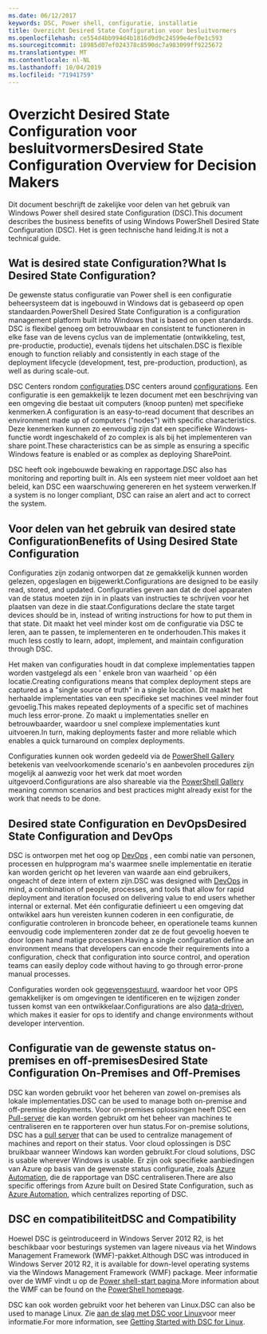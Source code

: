 ```yaml
---
ms.date: 06/12/2017
keywords: DSC, Power shell, configuratie, installatie
title: Overzicht Desired State Configuration voor besluitvormers
ms.openlocfilehash: ce554d4bb994d4b1816d9d9c24599e4ef0e1c593
ms.sourcegitcommit: 18985d07ef024378c8590dc7a983099ff9225672
ms.translationtype: MT
ms.contentlocale: nl-NL
ms.lasthandoff: 10/04/2019
ms.locfileid: "71941759"
---
```

# <a name="desired-state-configuration-overview-for-decision-makers"></a><span data-ttu-id="2c16c-103">Overzicht Desired State Configuration voor besluitvormers</span><span class="sxs-lookup"><span data-stu-id="2c16c-103">Desired State Configuration Overview for Decision Makers</span></span>

<span data-ttu-id="2c16c-104">Dit document beschrijft de zakelijke voor delen van het gebruik van Windows Power shell desired state Configuration (DSC).</span><span class="sxs-lookup"><span data-stu-id="2c16c-104">This document describes the business benefits of using Windows PowerShell Desired State Configuration (DSC).</span></span> <span data-ttu-id="2c16c-105">Het is geen technische hand leiding.</span><span class="sxs-lookup"><span data-stu-id="2c16c-105">It is not a technical guide.</span></span>

## <a name="what-is-desired-state-configuration"></a><span data-ttu-id="2c16c-106">Wat is desired state Configuration?</span><span class="sxs-lookup"><span data-stu-id="2c16c-106">What Is Desired State Configuration?</span></span>

<span data-ttu-id="2c16c-107">De gewenste status configuratie van Power shell is een configuratie beheersysteem dat is ingebouwd in Windows dat is gebaseerd op open standaarden.</span><span class="sxs-lookup"><span data-stu-id="2c16c-107">PowerShell Desired State Configuration is a configuration management platform built into Windows that is based on open standards.</span></span> <span data-ttu-id="2c16c-108">DSC is flexibel genoeg om betrouwbaar en consistent te functioneren in elke fase van de levens cyclus van de implementatie (ontwikkeling, test, pre-productie, productie), evenals tijdens het uitschalen.</span><span class="sxs-lookup"><span data-stu-id="2c16c-108">DSC is flexible enough to function reliably and consistently in each stage of the deployment lifecycle (development, test, pre-production, production), as well as during scale-out.</span></span>

<span data-ttu-id="2c16c-109">DSC Centers rondom [configuraties](../configurations/configurations.md).</span><span class="sxs-lookup"><span data-stu-id="2c16c-109">DSC centers around [configurations](../configurations/configurations.md).</span></span>
<span data-ttu-id="2c16c-110">Een configuratie is een gemakkelijk te lezen document met een beschrijving van een omgeving die bestaat uit computers (knoop punten) met specifieke kenmerken.</span><span class="sxs-lookup"><span data-stu-id="2c16c-110">A configuration is an easy-to-read document that describes an environment made up of computers ("nodes") with specific characteristics.</span></span>
<span data-ttu-id="2c16c-111">Deze kenmerken kunnen zo eenvoudig zijn dat een specifieke Windows-functie wordt ingeschakeld of zo complex is als bij het implementeren van share point.</span><span class="sxs-lookup"><span data-stu-id="2c16c-111">These characteristics can be as simple as ensuring a specific Windows feature is enabled or as complex as deploying SharePoint.</span></span>

<span data-ttu-id="2c16c-112">DSC heeft ook ingebouwde bewaking en rapportage.</span><span class="sxs-lookup"><span data-stu-id="2c16c-112">DSC also has monitoring and reporting built in.</span></span>
<span data-ttu-id="2c16c-113">Als een systeem niet meer voldoet aan het beleid, kan DSC een waarschuwing genereren en het systeem verwerken.</span><span class="sxs-lookup"><span data-stu-id="2c16c-113">If a system is no longer compliant, DSC can raise an alert and act to correct the system.</span></span>

## <a name="benefits-of-using-desired-state-configuration"></a><span data-ttu-id="2c16c-114">Voor delen van het gebruik van desired state Configuration</span><span class="sxs-lookup"><span data-stu-id="2c16c-114">Benefits of Using Desired State Configuration</span></span>

<span data-ttu-id="2c16c-115">Configuraties zijn zodanig ontworpen dat ze gemakkelijk kunnen worden gelezen, opgeslagen en bijgewerkt.</span><span class="sxs-lookup"><span data-stu-id="2c16c-115">Configurations are designed to be easily read, stored, and updated.</span></span>
<span data-ttu-id="2c16c-116">Configuraties geven aan dat de doel apparaten van de status moeten zijn in in plaats van instructies te schrijven voor het plaatsen van deze in die staat.</span><span class="sxs-lookup"><span data-stu-id="2c16c-116">Configurations declare the state target devices should be in, instead of writing instructions for how to put them in that state.</span></span>
<span data-ttu-id="2c16c-117">Dit maakt het veel minder kost om de configuratie via DSC te leren, aan te passen, te implementeren en te onderhouden.</span><span class="sxs-lookup"><span data-stu-id="2c16c-117">This makes it much less costly to learn, adopt, implement, and maintain configuration through DSC.</span></span>

<span data-ttu-id="2c16c-118">Het maken van configuraties houdt in dat complexe implementaties tappen worden vastgelegd als een ' enkele bron van waarheid ' op één locatie.</span><span class="sxs-lookup"><span data-stu-id="2c16c-118">Creating configurations means that complex deployment steps are captured as a "single source of truth" in a single location.</span></span>
<span data-ttu-id="2c16c-119">Dit maakt het herhaalde implementaties van een specifieke set machines veel minder fout gevoelig.</span><span class="sxs-lookup"><span data-stu-id="2c16c-119">This makes repeated deployments of a specific set of machines much less error-prone.</span></span>
<span data-ttu-id="2c16c-120">Zo maakt u implementaties sneller en betrouwbaarder, waardoor u snel complexe implementaties kunt uitvoeren.</span><span class="sxs-lookup"><span data-stu-id="2c16c-120">In turn, making deployments faster and more reliable which enables a quick turnaround on complex deployments.</span></span>

<span data-ttu-id="2c16c-121">Configuraties kunnen ook worden gedeeld via de [PowerShell Gallery](https://powershellgallery.com) betekenis van veelvoorkomende scenario's en aanbevolen procedures zijn mogelijk al aanwezig voor het werk dat moet worden uitgevoerd.</span><span class="sxs-lookup"><span data-stu-id="2c16c-121">Configurations are also shareable via the [PowerShell Gallery](https://powershellgallery.com) meaning common scenarios and best practices might already exist for the work that needs to be done.</span></span>


## <a name="desired-state-configuration-and-devops"></a><span data-ttu-id="2c16c-122">Desired state Configuration en DevOps</span><span class="sxs-lookup"><span data-stu-id="2c16c-122">Desired State Configuration and DevOps</span></span>

<span data-ttu-id="2c16c-123">DSC is ontworpen met het oog op [DevOps](http://blogs.technet.com/b/ashleymcglone/archive/2015/11/20/devops-for-n00bs-ie-windows-people.aspx) , een combi natie van personen, processen en hulpprogram ma's waarmee snelle implementatie en iteratie kan worden gericht op het leveren van waarde aan eind gebruikers, ongeacht of deze intern of extern zijn.</span><span class="sxs-lookup"><span data-stu-id="2c16c-123">DSC was designed with [DevOps](http://blogs.technet.com/b/ashleymcglone/archive/2015/11/20/devops-for-n00bs-ie-windows-people.aspx) in mind, a combination of people, processes, and tools that allow for rapid deployment and iteration focused on delivering value to end users whether internal or external.</span></span>
<span data-ttu-id="2c16c-124">Met één configuratie definieert u een omgeving dat ontwikkel aars hun vereisten kunnen coderen in een configuratie, de configuratie controleren in broncode beheer, en operationele teams kunnen eenvoudig code implementeren zonder dat ze de fout gevoelig hoeven te door lopen hand matige processen.</span><span class="sxs-lookup"><span data-stu-id="2c16c-124">Having a single configuration define an environment means that developers can encode their requirements into a configuration, check that configuration into source control, and operation teams can easily deploy code without having to go through error-prone manual processes.</span></span>

<span data-ttu-id="2c16c-125">Configuraties worden ook [gegevensgestuurd](../configurations/configData.md), waardoor het voor OPS gemakkelijker is om omgevingen te identificeren en te wijzigen zonder tussen komst van een ontwikkelaar.</span><span class="sxs-lookup"><span data-stu-id="2c16c-125">Configurations are also [data-driven](../configurations/configData.md), which makes it easier for ops to identify and change environments without developer intervention.</span></span>

## <a name="desired-state-configuration-on-premises-and-off-premises"></a><span data-ttu-id="2c16c-126">Configuratie van de gewenste status on-premises en off-premises</span><span class="sxs-lookup"><span data-stu-id="2c16c-126">Desired State Configuration On-Premises and Off-Premises</span></span>
<span data-ttu-id="2c16c-127">DSC kan worden gebruikt voor het beheren van zowel on-premises als lokale implementaties.</span><span class="sxs-lookup"><span data-stu-id="2c16c-127">DSC can be used to manage both on-premise and off-premise deployments.</span></span>
<span data-ttu-id="2c16c-128">Voor on-premises oplossingen heeft DSC een [Pull-server](../pull-server/pullServer.md) die kan worden gebruikt om het beheer van machines te centraliseren en te rapporteren over hun status.</span><span class="sxs-lookup"><span data-stu-id="2c16c-128">For on-premise solutions, DSC has a [pull server](../pull-server/pullServer.md) that can be used to centralize management of machines and report on their status.</span></span>
<span data-ttu-id="2c16c-129">Voor cloud oplossingen is DSC bruikbaar wanneer Windows kan worden gebruikt.</span><span class="sxs-lookup"><span data-stu-id="2c16c-129">For cloud solutions, DSC is usable wherever Windows is usable.</span></span>
<span data-ttu-id="2c16c-130">Er zijn ook specifieke aanbiedingen van Azure op basis van de gewenste status configuratie, zoals [Azure Automation](https://azure.microsoft.com/en-us/documentation/services/automation/), die de rapportage van DSC centraliseren.</span><span class="sxs-lookup"><span data-stu-id="2c16c-130">There are also specific offerings from Azure built on Desired State Configuration, such as [Azure Automation](https://azure.microsoft.com/en-us/documentation/services/automation/), which centralizes reporting of DSC.</span></span>

## <a name="dsc-and-compatibility"></a><span data-ttu-id="2c16c-131">DSC en compatibiliteit</span><span class="sxs-lookup"><span data-stu-id="2c16c-131">DSC and Compatibility</span></span>

<span data-ttu-id="2c16c-132">Hoewel DSC is geïntroduceerd in Windows Server 2012 R2, is het beschikbaar voor besturings systemen van lagere niveaus via het Windows Management Framework (WMF)-pakket.</span><span class="sxs-lookup"><span data-stu-id="2c16c-132">Although DSC was introduced in Windows Server 2012 R2, it is available for down-level operating systems via the Windows Management Framework (WMF) package.</span></span>
<span data-ttu-id="2c16c-133">Meer informatie over de WMF vindt u op de [Power shell-start pagina](/powershell/).</span><span class="sxs-lookup"><span data-stu-id="2c16c-133">More information about the WMF can be found on the [PowerShell homepage](/powershell/).</span></span>

<span data-ttu-id="2c16c-134">DSC kan ook worden gebruikt voor het beheren van Linux.</span><span class="sxs-lookup"><span data-stu-id="2c16c-134">DSC can also be used to manage Linux.</span></span> <span data-ttu-id="2c16c-135">Zie [aan de slag met DSC voor Linux](../getting-started/lnxGettingStarted.md)voor meer informatie.</span><span class="sxs-lookup"><span data-stu-id="2c16c-135">For more information, see [Getting Started with DSC for Linux](../getting-started/lnxGettingStarted.md).</span></span>
